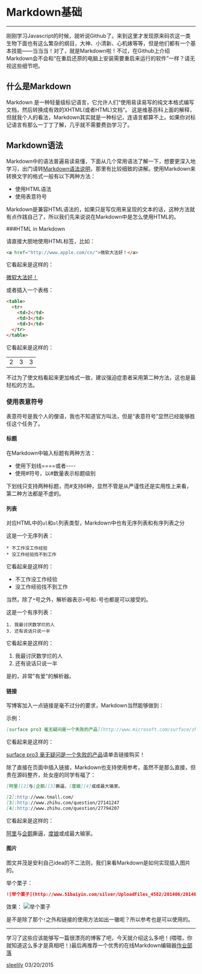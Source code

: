 # Markdown基础

------

刚刚学习Javascript的时候，就听说Github了。来到这里才发现原来码农这一类生物下面也有这么繁杂的纲目，大神、小清新、心机婊等等，但是他们都有一个基本技能——当当当！对了，就是Markdown啦！不过，在Github上介绍Markdown会不会和“在重启还原的电脑上安装需要重启来运行的软件”一样？请无视这些细节吧。

## 什么是Markdown

Markdown 是一种轻量级标记语言，它允许人们“使用易读易写的纯文本格式编写文档，然后转换成有效的XHTML(或者HTML)文档”。
这是维基百科上面的解释，但就我个人的看法，Markdown其实就是一种标记，连语言都算不上。如果你对标记语言有那么一丁丁了解，几乎就不需要费劲学习了。

## Markdown语法

Markdown中的语法普遍易读易懂，下面从几个常用语法了解一下，想要更深入地学习，出门请转[Markdown语法说明][1]，那里有比较细致的讲解。使用Markdown来转换文字的格式一般有以下两种方法：

+ 使用HTML语法
+ 使用表意符号

Markdown是兼容HTML语法的，如果只是写仅用来呈现的文本的话，这种方法就有点作践自己了，所以我们先来说说在Markdown中是怎么使用HTML的。

###HTML in Markdown

请直接大胆地使用HTML标签，比如：

```html
<a href="http://www.apple.com/cn/">微软大法好！</a>
```

它看起来是这样的：

<a href="http://www.apple.com/cn/">微软大法好！</a>

或者插入一个表格：

```html
<table>
  <tr>
    <td>2</td>
    <td>3</td>
    <td>3</td>
  </tr>
</table>
```

它看起来是这样的：

<table>
  <tr>
    <td>2</td>
    <td>3</td>
    <td>3</td>
  </tr>
</table>

不过为了使文档看起来更加格式一致，建议强迫症患者采用第二种方法，这也是最轻松的方法。

### 使用表意符号

表意符号是我个人的俚语，我也不知道官方叫法，但是“表意符号”显然已经能够胜任这个任务了。

#### 标题

在Markdown中输入标题有两种方法：

+ 使用下划线====或者----
+ 使用#符号，以#数量表示标题级别

下划线只支持两种标题，而#支持6种，显然不管是从严谨性还是实用性上来看，第二种方法都是不虚的。

#### 列表

对应HTML中的`ul`和`ol`列表类型，Markdown中也有无序列表和有序列表之分

这是一个无序列表：

```
* 不工作没工作经验
* 没工作经验找不到工作
```

它看起来是这样的：

* 不工作没工作经验
* 没工作经验找不到工作

当然，除了`*`号之外，解析器表示`+`号和`-`号也都是可以接受的。

这是一个有序列表：

```
1. 我最讨厌数学烂的人
3. 还有说话只说一半
```

它看起来是这样的：

1. 我最讨厌数学烂的人
3. 还有说话只说一半

是的，非常"有爱"的解析器。

#### 链接

写博客加入一点链接是毫不过分的要求，Markdown当然能够做到：

示例：

```markdown
[surface pro3 毫无疑问是一个失败的产品](http://www.microsoft.com/surface/zh-cn/products/surface-pro-3)请单击链接购买！
```

它看起来是这样的：

[surface pro3 毫无疑问是一个失败的产品](http://www.microsoft.com/surface/zh-cn/products/surface-pro-3)请单击链接购买！

除了直接在页面中插入链接，Markdown也支持使用参考，虽然不是那么直接，但贵在源码整齐，处女座的同学有福了：

```markdown
[阿里][2]与[企鹅][3]撕逼，[度娘][4]或成最大输家。

[2]:http://www.tmall.com/
[3]:http://www.zhihu.com/question/27141247
[4]:http://www.zhihu.com/question/27794207
```

它看起来是这样的：

[阿里][2]与[企鹅][3]撕逼，[度娘][4]或成最大输家。

#### 图片

图文并茂是安利自己idea的不二法则，我们来看Markdown是如何实现插入图片的。

举个栗子：

```markdown
![举个栗子](http://www.51baiyin.com/silver/UploadFiles_4582/201406/2014062613360784.jpg)
```

效果：
![举个栗子](http://www.51baiyin.com/silver/UploadFiles_4582/201406/2014062613360784.jpg)

是不是除了那个`!`之外和链接的使用方法如出一辙呢？所以参考也是可以使用的。

---------------
学习了这些应该能够写一篇很漂亮的博客了吧，今天就介绍这么多吧！(喂喂，你就知道这么多才是真相吧！)最后再推荐一个优秀的在线Markdown编辑器[作业部落][5]

[sleelily][6]
03/20/2015

[1]:http://wowubuntu.com/markdown/
[2]:http://www.tmall.com/
[3]:http://www.zhihu.com/question/27141247
[4]:http://www.zhihu.com/question/27794207
[5]:https://www.zybuluo.com/mdeditor
[6]:https://github.com/sleelily